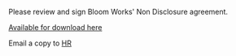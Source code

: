 Please review and sign Bloom Works' Non Disclosure agreement. 

[Available for download here](https://drive.google.com/file/d/1OqNTdw9T1ubigQ6yFrUIgTsW7xSMt6Nk/view?usp=sharing)

Email a copy to [HR](mailto:sofia@bloomworks.digital)
